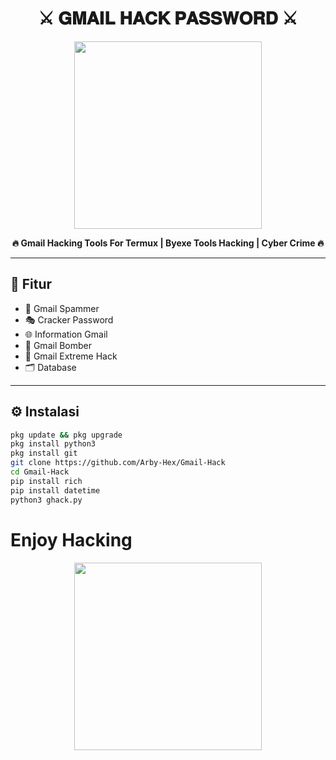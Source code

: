 <h1 align="center">
  ⚔️ 𝐆𝐌𝐀𝐈𝐋 𝐇𝐀𝐂𝐊 𝐏𝐀𝐒𝐒𝐖𝐎𝐑𝐃 ⚔️
</h1>

<p align="center">
  <img src="https://media.giphy.com/media/Q8aY5AOu7jzZzMwOgo/giphy.gif" width="300" />
</p>

<p align="center">
  <b>🔥 Gmail Hacking Tools For Termux | Byexe Tools Hacking | Cyber Crime 🔥</b>
</p>

---

## 🧠 Fitur

- 🐉 Gmail Spammer
- 🎭 Cracker Password 
- 🌐 Information Gmail
- 🎇 Gmail Bomber 
- 👾 Gmail Extreme Hack
- 🗂️ Database 

---

## ⚙️ Instalasi

```bash
pkg update && pkg upgrade
pkg install python3
pkg install git
git clone https://github.com/Arby-Hex/Gmail-Hack
cd Gmail-Hack
pip install rich
pip install datetime
python3 ghack.py
```
# Enjoy Hacking

<p align="center">
  <img src="https://media.giphy.com/media/A06UFEx8jxEwU/giphy.gif" width="300" />
</p>

